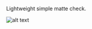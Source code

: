 Lightweight simple matte check.

![alt text](https://klearrender.wordpress.com/wp-content/uploads/2024/07/alphatest_git.jpg)
